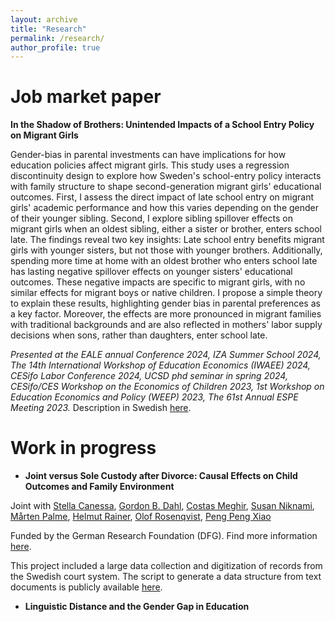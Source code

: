 ```yaml
---
layout: archive
title: "Research"
permalink: /research/
author_profile: true
---
```


# Job market paper

**In the Shadow of Brothers: Unintended Impacts of a School Entry Policy on Migrant Girls**

Gender-bias in parental investments can have implications for how education policies affect migrant girls. This study uses a regression discontinuity design to explore how Sweden's school-entry policy interacts with family structure to shape second-generation migrant girls' educational outcomes. First, I assess the direct impact of late school entry on migrant girls' academic performance and how this varies depending on the gender of their younger sibling. Second, I explore sibling spillover effects on migrant girls when an oldest sibling, either a sister or brother, enters school late. The findings reveal two key insights: Late school entry benefits migrant girls with younger sisters, but not those with younger brothers. Additionally, spending more time at home with an oldest brother who enters school late has lasting negative spillover effects on younger sisters' educational outcomes. These negative impacts are specific to migrant girls, with no similar effects for migrant boys or native children. I propose a simple theory to explain these results, highlighting gender bias in parental preferences as a key factor. Moreover, the effects are more pronounced in migrant families with traditional backgrounds and are also reflected in mothers' labor supply decisions when sons, rather than daughters, enter school late.

*Presented at the EALE annual Conference 2024, IZA Summer School 2024, The 14th International Workshop of Education Economics (IWAEE) 2024, CESifo Labor Conference 2024, UCSD phd seminar in spring 2024, CESifo/CES Workshop on the Economics of Children 2023, 1st Workshop on Education Economics and Policy (WEEP) 2023, The 61st Annual ESPE Meeting 2023.*  Description in Swedish [here](https://www.ifau.se/Forskning/Pa-gang/Utbildningspolitik/hur-paverkas-barn-med-invandrarbakgrund-av-att-borja-skolan-tidigare/).

# Work in progress

* **Joint versus Sole Custody after Divorce: Causal Effects on Child Outcomes and Family Environment**

Joint with [Stella Canessa](https://www.ifo.de/en/canessa-s), [Gordon B. Dahl](https://econweb.ucsd.edu/~gdahl/), [Costas Meghir](https://sites.google.com/yale.edu/costasmeghir/home), [Susan Niknami](https://sites.google.com/view/niknamisusan), [Mårten Palme](https://www.su.se/english/profiles/palme-1.181789), [Helmut Rainer](https://sites.google.com/ifo.de/hrainer/home), [Olof Rosenqvist](https://www.ifau.se/en/About-IFAU/Personnel/Researchers-Research-Officers/Olof-Rosenqvist/), [Peng Peng Xiao](https://www.pengpengxiao.com/)
  
Funded by the German Research Foundation (DFG). Find more information [here](https://www.ifo.de/en/project/2021-07-01/joint-versus-sole-custody-after-divorce-causal-effects-child-outcomes-and-family). 

This project included a large data collection and digitization of records from the Swedish court system. The script to generate a data structure from text documents is publicly available [here](https://github.com/scanessa/custodyproject). 

* **Linguistic Distance and the Gender Gap in Education**
